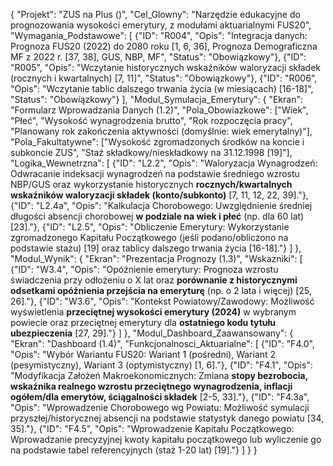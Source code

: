 {
  "Projekt": "ZUS na Plus ()",
  "Cel_Glowny": "Narzędzie edukacyjne do prognozowania wysokości emerytury, z modułami aktuarialnymi FUS20",
  "Wymagania_Podstawowe": [
    {"ID": "R004", "Opis": "Integracja danych: Prognoza FUS20 (2022) do 2080 roku [1, 6, 36], Prognoza Demograficzna MF z 2022 r. [37, 38], GUS, NBP, MF", "Status": "Obowiązkowy"},
    {"ID": "R005", "Opis": "Wczytanie historycznych wskaźników waloryzacji składek (rocznych i kwartalnych) [7, 11]", "Status": "Obowiązkowy"},
    {"ID": "R006", "Opis": "Wczytanie tablic dalszego trwania życia (w miesiącach) [16-18]", "Status": "Obowiązkowy"}
  ],
  "Modul_Symulacja_Emerytury": {
    "Ekran": "Formularz Wprowadzania Danych (1.2)",
    "Pola_Obowiazkowe": ["Wiek", "Płeć", "Wysokość wynagrodzenia brutto", "Rok rozpoczęcia pracy", "Planowany rok zakończenia aktywności (domyślnie: wiek emerytalny)"],
    "Pola_Fakultatywne": ["Wysokość zgromadzonych środków na koncie i subkoncie ZUS", "Staż składkowy/nieskładkowy na 31.12.1998 [19]"],
    "Logika_Wewnetrzna": [
      {"ID": "L2.2", "Opis": "Waloryzacja Wynagrodzeń: Odwracanie indeksacji wynagrodzeń na podstawie średniego wzrostu NBP/GUS oraz wykorzystanie historycznych **rocznych/kwartalnych wskaźników waloryzacji składek (konto/subkonto)** [7, 11, 12, 22, 39]."},
      {"ID": "L2.4a", "Opis": "Kalkulacja Chorobowego: Uwzględnienie średniej długości absencji chorobowej **w podziale na wiek i płeć** (np. dla 60 lat) [23]."},
      {"ID": "L2.5", "Opis": "Obliczenie Emerytury: Wykorzystanie zgromadzonego Kapitału Początkowego (jeśli podano/obliczono na podstawie stażu) [19] oraz tablicy dalszego trwania życia [16-18]."}
    ]
  },
  "Modul_Wynik": {
    "Ekran": "Prezentacja Prognozy (1.3)",
    "Wskazniki": [
      {"ID": "W3.4", "Opis": "Opóźnienie emerytury: Prognoza wzrostu świadczenia przy odłożeniu o X lat oraz **porównanie z historycznymi odsetkami opóźnienia przejścia na emeryturę** (np. o 2 lata i więcej) [25, 26]."},
      {"ID": "W3.6", "Opis": "Kontekst Powiatowy/Zawodowy: Możliwość wyświetlenia **przeciętnej wysokości emerytury (2024)** w wybranym powiecie oraz przeciętnej emerytury dla **ostatniego kodu tytułu ubezpieczenia** [27, 29]."}
    ]
  },
  "Modul_Dashboard_Zaawansowany": {
    "Ekran": "Dashboard (1.4)",
    "Funkcjonalnosci_Aktuarialne": [
      {"ID": "F4.0", "Opis": "Wybór Wariantu FUS20: Wariant 1 (pośredni), Wariant 2 (pesymistyczny), Wariant 3 (optymistyczny) [1, 6]."},
      {"ID": "F4.1", "Opis": "Modyfikacja Założeń Makroekonomicznych: Zmiana **stopy bezrobocia, wskaźnika realnego wzrostu przeciętnego wynagrodzenia, inflacji ogółem/dla emerytów, ściągalności składek** [2-5, 33]."},
      {"ID": "F4.3a", "Opis": "Wprowadzenie Chorobowego wg Powiatu: Możliwość symulacji przyszłej/historycznej absencji na podstawie statystyk danego powiatu [34, 35]."},
      {"ID": "F4.5", "Opis": "Wprowadzenie Kapitału Początkowego: Wprowadzanie precyzyjnej kwoty kapitału początkowego lub wyliczenie go na podstawie tabel referencyjnych (staż 1-20 lat) [19]."}
    ]
  }
}